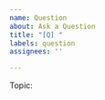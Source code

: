 ```yaml
---
name: Question
about: Ask a Question
title: "[Q] "
labels: question
assignees: ''

---
```


<!-- Choose a Topic: Contributing, Hosting, Deploying -->
Topic: 

<!-- Write your question here -->
